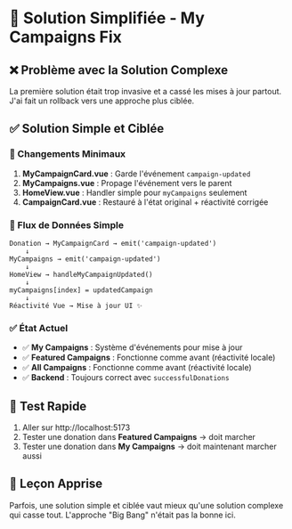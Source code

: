 # 🔧 Solution Simplifiée - My Campaigns Fix

## ❌ Problème avec la Solution Complexe
La première solution était trop invasive et a cassé les mises à jour partout. J'ai fait un rollback vers une approche plus ciblée.

## ✅ Solution Simple et Ciblée

### 🎯 Changements Minimaux
1. **MyCampaignCard.vue** : Garde l'événement `campaign-updated`
2. **MyCampaigns.vue** : Propage l'événement vers le parent  
3. **HomeView.vue** : Handler simple pour `myCampaigns` seulement
4. **CampaignCard.vue** : Restauré à l'état original + réactivité corrigée

### 🔄 Flux de Données Simple
```
Donation → MyCampaignCard → emit('campaign-updated')
    ↓
MyCampaigns → emit('campaign-updated') 
    ↓  
HomeView → handleMyCampaignUpdated()
    ↓
myCampaigns[index] = updatedCampaign
    ↓
Réactivité Vue → Mise à jour UI ✨
```

### ✅ État Actuel
- ✅ **My Campaigns** : Système d'événements pour mise à jour
- ✅ **Featured Campaigns** : Fonctionne comme avant (réactivité locale)
- ✅ **All Campaigns** : Fonctionne comme avant (réactivité locale)
- ✅ **Backend** : Toujours correct avec `successfulDonations`

## 🧪 Test Rapide
1. Aller sur http://localhost:5173
2. Tester une donation dans **Featured Campaigns** → doit marcher
3. Tester une donation dans **My Campaigns** → doit maintenant marcher aussi

## 📝 Leçon Apprise
Parfois, une solution simple et ciblée vaut mieux qu'une solution complexe qui casse tout. L'approche "Big Bang" n'était pas la bonne ici.
